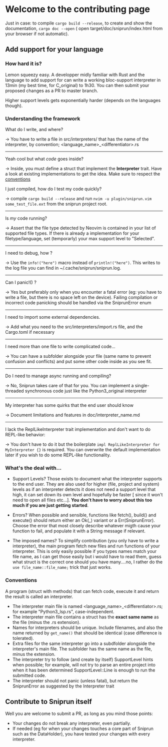 # Welcome to the contributing page

Just in case: to compile `cargo build --release`, to create and show the documentation, `cargo doc --open` ( open target/doc/sniprun/index.html from your browser if not automatic).

## Add support for your language

### How hard it is?

Lemon squeezy easy. A developper midly familiar with Rust and the language to add support for can write a working bloc-support interpreter in 13min (my best time, for C_original) to 1h30. You can then submit your proposed changes as a PR to master branch.

Higher support levels gets exponentially harder (depends on the languages though).

### Understanding the framework

What do I write, and where?

-> You have to write a file in src/interpreters/ that has the name of the interpreter, by convention; \<language_name\>\_\<differentiator\>.rs

---

Yeah cool but what _code_ goes inside?

-> Inside, you must define a struct that implement the **Interpreter** trait. Have a look at existing implementations to get the idea. Make sure to respect the [conventions](#conventions)

I just compiled, how do I test my code quickly?

-> compile `cargo build --release` and run `nvim -u plugin/sniprun.vim some_test_file.ext` from the sniprun project root.

---

Is _my_ code running?

-> Assert that the file type detected by Neovim is contained in your list of supported file types. If there is already a implementation for your filetype/language, set (temporarly) your max support level to "Selected".

---

I need to debug, how ?

-> Use the `info!("here")` macro instead of `println!("here")`. This writes to the log file you can find in ~/.cache/sniprun/sniprun.log.

---

Can I panic!() ?

-> Yes but preferably only when you encounter a fatal error (eg: you have to write a file, but there is no space left on the device).
Failing compilation or incorrect code panicking should be handled via the SniprunError enum

---

I need to import some external dependencies.

-> Add what you need to the src/interpreters/import.rs file, and the Cargo.toml if necessary

---

I need more than one file to write complicated code...

-> You can have a subfolder alongside your file (same name to prevent confusion and conflicts) and put some other code inside as you see fit.

---

Do I need to manage async running and compiling?

-> No, Sniprun takes care of that for you. You can implement a single-threaded synchronous code just like the Python3_original interpreter

---

My interpreter has some quirks that the end user should know

-> Document limitations and features in doc/interpreter_name.md

---

I lack the ReplLikeInterpreter trait implementation and don't want to do REPL-like behavior:

-> You don't have to do it but the boilerplate `impl ReplLikeInterpreter for MyInterpreter {}` is required. You can overwrite the default implementation later if you wish to do some REPL-like functionality.

### What's the deal with...

- Support Levels? Those exists to document what the interpreter supports to the end user. They are also used for higher (file, project and system) levels as if an interpreter detects it does not need a support level that high, it can set down its own level and hopefully be faster [ since it won't need to open all files etc...]. **You don't have to worry about this too much if you are just getting started**.

- Errors? When possible and sensible, functions like fetch(), build() and execute() should return either an Ok(\_) variant or a Err(SniprunError). Choose the error that most closely describe whatever migth cause your function to fail, and populate it with a String message if relevant.

* The imposed names? To simplify contribution (you only have to write a interpreter), the main program fetch new files and run functions of your interpreter. This is only easily possible if you types names match your file name, as I can get those easily but i would have to read them, guess what struct is the correct one should you have many....no, I rather do the `use file_name::file_name;` trick that just works.

### Conventions

A program (struct with methods) that can fetch code, execute it and return the result is called an interpreter.

- The interpreter main file is named \<language_name\>\_\<differentiator\>.rs; for example "Python3_lsp.rs", case-independent.
- The interpreter main file contains a struct has the **exact same name** as the file (minus the .rs extension).
- Names for interpreters should be unique. Include filenames, and also the name returned by `get_name()` that should be identical (case difference is tolerated).
- Extra files for the same interpreter go into a subdfolder alongside the interpreter's main file. The subfolder has the same name as the file, minus the extension.
- The interpreter try to follow (and create by itself) SupportLevel hints when possible; for example, will not try to parse an entire project into when it has been determined SupportLevel::Line is enough to run the submitted code.
- The interpreter should not panic (unless fatal), but return the SniprunError as suggested by the Interpreter trait

## Contribute to Sniprun itself

Well you are welcome to submit a PR, as long as you mind those points:

- Your changes do not break any interpreter, even partially.
- If needed (eg for when your changes touches a core part of Sniprun such as the DataHolder), you have tested your changes with every interpreter.
